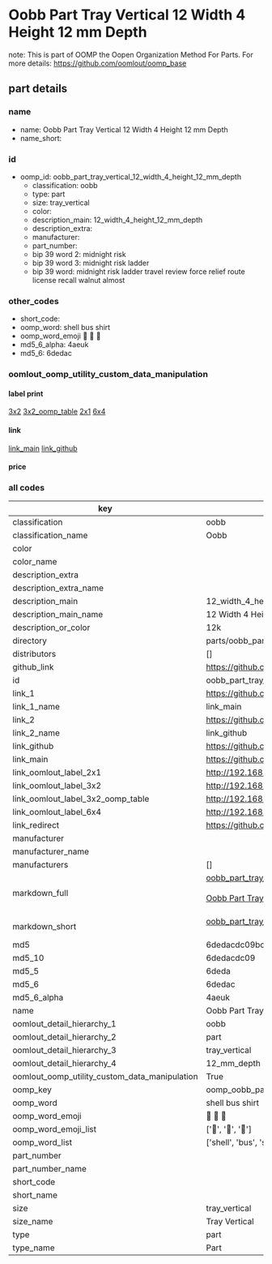 # Oobb Part Tray Vertical 12 Width 4 Height 12 mm Depth  

note: This is part of OOMP the Oopen Organization Method For Parts. For more details: https://github.com/oomlout/oomp_base

##  part details
  







### name
* name: Oobb Part Tray Vertical 12 Width 4 Height 12 mm Depth
* name_short: 
### id
* oomp_id: oobb_part_tray_vertical_12_width_4_height_12_mm_depth
  * classification: oobb
  * type: part
  * size: tray_vertical
  * color: 
  * description_main: 12_width_4_height_12_mm_depth
  * description_extra: 
  * manufacturer: 
  * part_number: 
  * bip 39 word 2: midnight risk
  * bip 39 word 3: midnight risk ladder
  * bip 39 word: midnight risk ladder travel review force relief route license recall walnut almost

### other_codes
* short_code: 
* oomp_word: shell bus shirt
* oomp_word_emoji :shell: :bus: :shirt:
* md5_6_alpha: 4aeuk
* md5_6: 6dedac






### oomlout_oomp_utility_custom_data_manipulation
#### label print
[3x2](http://192.168.1.245:1112/?label=oomp%204aeuk)
[3x2_oomp_table](http://192.168.1.108:1112/?label=oomp%204aeuk)
[2x1](http://192.168.1.242:1112/?label=oomp%204aeuk)
[6x4](http://192.168.1.55:1112/?label=oomp%204aeuk)    

#### link

[link_main](https://github.com/oomlout/oomlout_oomp_version_1_messy/tree/main/parts/oobb_part_tray_vertical_12_width_4_height_12_mm_depth) [link_github](https://github.com/oomlout/oomlout_oomp_version_1_messy/tree/main/parts/oobb_part_tray_vertical_12_width_4_height_12_mm_depth)                             

#### price







### all codes 
| key | value |  
| --- | --- |  
| classification | oobb |  
| classification_name | Oobb |  
| color |  |  
| color_name |  |  
| description_extra |  |  
| description_extra_name |  |  
| description_main | 12_width_4_height_12_mm_depth |  
| description_main_name | 12 Width 4 Height 12 mm Depth |  
| description_or_color | 12k |  
| directory | parts/oobb_part_tray_vertical_12_width_4_height_12_mm_depth |  
| distributors | [] |  
| github_link | https://github.com/oomlout/oomlout_oomp_part_src/tree/main/parts/oobb_part_tray_vertical_12_width_4_height_12_mm_depth |  
| id | oobb_part_tray_vertical_12_width_4_height_12_mm_depth |  
| link_1 | https://github.com/oomlout/oomlout_oomp_version_1_messy/tree/main/parts/oobb_part_tray_vertical_12_width_4_height_12_mm_depth |  
| link_1_name | link_main |  
| link_2 | https://github.com/oomlout/oomlout_oomp_version_1_messy/tree/main/parts/oobb_part_tray_vertical_12_width_4_height_12_mm_depth |  
| link_2_name | link_github |  
| link_github | https://github.com/oomlout/oomlout_oomp_version_1_messy/tree/main/parts/oobb_part_tray_vertical_12_width_4_height_12_mm_depth |  
| link_main | https://github.com/oomlout/oomlout_oomp_version_1_messy/tree/main/parts/oobb_part_tray_vertical_12_width_4_height_12_mm_depth |  
| link_oomlout_label_2x1 | http://192.168.1.242:1112/?label=oomp%204aeuk |  
| link_oomlout_label_3x2 | http://192.168.1.245:1112/?label=oomp%204aeuk |  
| link_oomlout_label_3x2_oomp_table | http://192.168.1.108:1112/?label=oomp%204aeuk |  
| link_oomlout_label_6x4 | http://192.168.1.55:1112/?label=oomp%204aeuk |  
| link_redirect | https://github.com/oomlout/oomlout_oomp_version_1_messy/tree/main/parts/oobb_part_tray_vertical_12_width_4_height_12_mm_depth |  
| manufacturer |  |  
| manufacturer_name |  |  
| manufacturers | [] |  
| markdown_full | [oobb_part_tray_vertical_12_width_4_height_12_mm_depth](none)<br>[](none)<br>[Oobb Part Tray Vertical 12 Width 4 Height 12 Mm Depth](none)<br><br> |  
| markdown_short | [oobb_part_tray_vertical_12_width_4_height_12_mm_depth](none)<br><br> |  
| md5 | 6dedacdc09bc96a96c5c4e78f8ee9c63 |  
| md5_10 | 6dedacdc09 |  
| md5_5 | 6deda |  
| md5_6 | 6dedac |  
| md5_6_alpha | 4aeuk |  
| name | Oobb Part Tray Vertical 12 Width 4 Height 12 mm Depth |  
| oomlout_detail_hierarchy_1 | oobb |  
| oomlout_detail_hierarchy_2 | part |  
| oomlout_detail_hierarchy_3 | tray_vertical |  
| oomlout_detail_hierarchy_4 | 12_mm_depth |  
| oomlout_oomp_utility_custom_data_manipulation | True |  
| oomp_key | oomp_oobb_part_tray_vertical_12_width_4_height_12_mm_depth |  
| oomp_word | shell bus shirt |  
| oomp_word_emoji | :shell: :bus: :shirt: |  
| oomp_word_emoji_list | [':shell:', ':bus:', ':shirt:'] |  
| oomp_word_list | ['shell', 'bus', 'shirt'] |  
| part_number |  |  
| part_number_name |  |  
| short_code |  |  
| short_name |  |  
| size | tray_vertical |  
| size_name | Tray Vertical |  
| type | part |  
| type_name | Part |  
